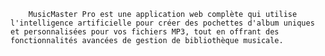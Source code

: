         MusicMaster Pro est une application web complète qui utilise l'intelligence artificielle pour créer des pochettes d'album uniques et personnalisées pour vos fichiers MP3, tout en offrant des fonctionnalités avancées de gestion de bibliothèque musicale.
